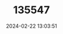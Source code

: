 ---
title: "135547"
category: "Sabanejewia vallachica"
draft: false
date: 2024-02-22 13:03:51
languages:
  English: ["East Carpathian Golden Loach"]
---
